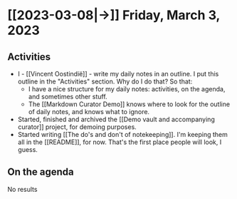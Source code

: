 <!--query:dayNav-->
# [[2023-03-08|→]] Friday, March 3, 2023
<!--/query (90ae28ed)-->

## Activities

- I - [[Vincent Oostindië]] - write my daily notes in an outline. I put this outline in the "Activities" section. Why do I do that? So that:
	- I have a nice structure for my daily notes: activities, on the agenda, and sometimes other stuff.
	- The [[Markdown Curator Demo]] knows where to look for the outline of daily notes, and knows what to ignore.
- Started, finished and archived the [[Demo vault and accompanying curator]] project, for demoing purposes.
- Started writing [[The do's and don't of notekeeping]]. I'm keeping them all in the [[README]], for now. That's the first place people will look, I guess.

## On the agenda

<!--query:timeline-->
No results
<!--/query (a43619f3)-->
